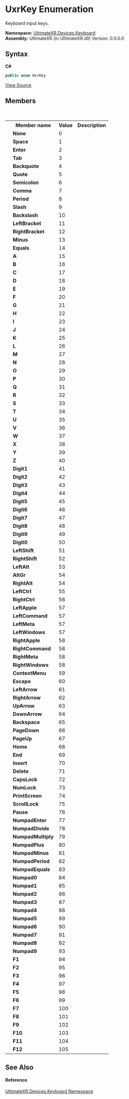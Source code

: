 # UxrKey Enumeration
 

Keyboard input keys.

**Namespace:**&nbsp;<a href="N_UltimateXR_Devices_Keyboard">UltimateXR.Devices.Keyboard</a><br />**Assembly:**&nbsp;UltimateXR (in UltimateXR.dll) Version: 0.0.0.0

## Syntax

**C#**<br />
``` C#
public enum UxrKey
```

<a href="UltimateXR/Scripts/Devices/Keyboard/UxrKey.cs" rel="noopener noreferrer" title="View the source code">View Source</a><br />

## Members
&nbsp;<table><tr><th></th><th>Member name</th><th>Value</th><th>Description</th></tr><tr><td /><td target="F:UltimateXR.Devices.Keyboard.UxrKey.None">**None**</td><td>0</td><td /></tr><tr><td /><td target="F:UltimateXR.Devices.Keyboard.UxrKey.Space">**Space**</td><td>1</td><td /></tr><tr><td /><td target="F:UltimateXR.Devices.Keyboard.UxrKey.Enter">**Enter**</td><td>2</td><td /></tr><tr><td /><td target="F:UltimateXR.Devices.Keyboard.UxrKey.Tab">**Tab**</td><td>3</td><td /></tr><tr><td /><td target="F:UltimateXR.Devices.Keyboard.UxrKey.Backquote">**Backquote**</td><td>4</td><td /></tr><tr><td /><td target="F:UltimateXR.Devices.Keyboard.UxrKey.Quote">**Quote**</td><td>5</td><td /></tr><tr><td /><td target="F:UltimateXR.Devices.Keyboard.UxrKey.Semicolon">**Semicolon**</td><td>6</td><td /></tr><tr><td /><td target="F:UltimateXR.Devices.Keyboard.UxrKey.Comma">**Comma**</td><td>7</td><td /></tr><tr><td /><td target="F:UltimateXR.Devices.Keyboard.UxrKey.Period">**Period**</td><td>8</td><td /></tr><tr><td /><td target="F:UltimateXR.Devices.Keyboard.UxrKey.Slash">**Slash**</td><td>9</td><td /></tr><tr><td /><td target="F:UltimateXR.Devices.Keyboard.UxrKey.Backslash">**Backslash**</td><td>10</td><td /></tr><tr><td /><td target="F:UltimateXR.Devices.Keyboard.UxrKey.LeftBracket">**LeftBracket**</td><td>11</td><td /></tr><tr><td /><td target="F:UltimateXR.Devices.Keyboard.UxrKey.RightBracket">**RightBracket**</td><td>12</td><td /></tr><tr><td /><td target="F:UltimateXR.Devices.Keyboard.UxrKey.Minus">**Minus**</td><td>13</td><td /></tr><tr><td /><td target="F:UltimateXR.Devices.Keyboard.UxrKey.Equals">**Equals**</td><td>14</td><td /></tr><tr><td /><td target="F:UltimateXR.Devices.Keyboard.UxrKey.A">**A**</td><td>15</td><td /></tr><tr><td /><td target="F:UltimateXR.Devices.Keyboard.UxrKey.B">**B**</td><td>16</td><td /></tr><tr><td /><td target="F:UltimateXR.Devices.Keyboard.UxrKey.C">**C**</td><td>17</td><td /></tr><tr><td /><td target="F:UltimateXR.Devices.Keyboard.UxrKey.D">**D**</td><td>18</td><td /></tr><tr><td /><td target="F:UltimateXR.Devices.Keyboard.UxrKey.E">**E**</td><td>19</td><td /></tr><tr><td /><td target="F:UltimateXR.Devices.Keyboard.UxrKey.F">**F**</td><td>20</td><td /></tr><tr><td /><td target="F:UltimateXR.Devices.Keyboard.UxrKey.G">**G**</td><td>21</td><td /></tr><tr><td /><td target="F:UltimateXR.Devices.Keyboard.UxrKey.H">**H**</td><td>22</td><td /></tr><tr><td /><td target="F:UltimateXR.Devices.Keyboard.UxrKey.I">**I**</td><td>23</td><td /></tr><tr><td /><td target="F:UltimateXR.Devices.Keyboard.UxrKey.J">**J**</td><td>24</td><td /></tr><tr><td /><td target="F:UltimateXR.Devices.Keyboard.UxrKey.K">**K**</td><td>25</td><td /></tr><tr><td /><td target="F:UltimateXR.Devices.Keyboard.UxrKey.L">**L**</td><td>26</td><td /></tr><tr><td /><td target="F:UltimateXR.Devices.Keyboard.UxrKey.M">**M**</td><td>27</td><td /></tr><tr><td /><td target="F:UltimateXR.Devices.Keyboard.UxrKey.N">**N**</td><td>28</td><td /></tr><tr><td /><td target="F:UltimateXR.Devices.Keyboard.UxrKey.O">**O**</td><td>29</td><td /></tr><tr><td /><td target="F:UltimateXR.Devices.Keyboard.UxrKey.P">**P**</td><td>30</td><td /></tr><tr><td /><td target="F:UltimateXR.Devices.Keyboard.UxrKey.Q">**Q**</td><td>31</td><td /></tr><tr><td /><td target="F:UltimateXR.Devices.Keyboard.UxrKey.R">**R**</td><td>32</td><td /></tr><tr><td /><td target="F:UltimateXR.Devices.Keyboard.UxrKey.S">**S**</td><td>33</td><td /></tr><tr><td /><td target="F:UltimateXR.Devices.Keyboard.UxrKey.T">**T**</td><td>34</td><td /></tr><tr><td /><td target="F:UltimateXR.Devices.Keyboard.UxrKey.U">**U**</td><td>35</td><td /></tr><tr><td /><td target="F:UltimateXR.Devices.Keyboard.UxrKey.V">**V**</td><td>36</td><td /></tr><tr><td /><td target="F:UltimateXR.Devices.Keyboard.UxrKey.W">**W**</td><td>37</td><td /></tr><tr><td /><td target="F:UltimateXR.Devices.Keyboard.UxrKey.X">**X**</td><td>38</td><td /></tr><tr><td /><td target="F:UltimateXR.Devices.Keyboard.UxrKey.Y">**Y**</td><td>39</td><td /></tr><tr><td /><td target="F:UltimateXR.Devices.Keyboard.UxrKey.Z">**Z**</td><td>40</td><td /></tr><tr><td /><td target="F:UltimateXR.Devices.Keyboard.UxrKey.Digit1">**Digit1**</td><td>41</td><td /></tr><tr><td /><td target="F:UltimateXR.Devices.Keyboard.UxrKey.Digit2">**Digit2**</td><td>42</td><td /></tr><tr><td /><td target="F:UltimateXR.Devices.Keyboard.UxrKey.Digit3">**Digit3**</td><td>43</td><td /></tr><tr><td /><td target="F:UltimateXR.Devices.Keyboard.UxrKey.Digit4">**Digit4**</td><td>44</td><td /></tr><tr><td /><td target="F:UltimateXR.Devices.Keyboard.UxrKey.Digit5">**Digit5**</td><td>45</td><td /></tr><tr><td /><td target="F:UltimateXR.Devices.Keyboard.UxrKey.Digit6">**Digit6**</td><td>46</td><td /></tr><tr><td /><td target="F:UltimateXR.Devices.Keyboard.UxrKey.Digit7">**Digit7**</td><td>47</td><td /></tr><tr><td /><td target="F:UltimateXR.Devices.Keyboard.UxrKey.Digit8">**Digit8**</td><td>48</td><td /></tr><tr><td /><td target="F:UltimateXR.Devices.Keyboard.UxrKey.Digit9">**Digit9**</td><td>49</td><td /></tr><tr><td /><td target="F:UltimateXR.Devices.Keyboard.UxrKey.Digit0">**Digit0**</td><td>50</td><td /></tr><tr><td /><td target="F:UltimateXR.Devices.Keyboard.UxrKey.LeftShift">**LeftShift**</td><td>51</td><td /></tr><tr><td /><td target="F:UltimateXR.Devices.Keyboard.UxrKey.RightShift">**RightShift**</td><td>52</td><td /></tr><tr><td /><td target="F:UltimateXR.Devices.Keyboard.UxrKey.LeftAlt">**LeftAlt**</td><td>53</td><td /></tr><tr><td /><td target="F:UltimateXR.Devices.Keyboard.UxrKey.AltGr">**AltGr**</td><td>54</td><td /></tr><tr><td /><td target="F:UltimateXR.Devices.Keyboard.UxrKey.RightAlt">**RightAlt**</td><td>54</td><td /></tr><tr><td /><td target="F:UltimateXR.Devices.Keyboard.UxrKey.LeftCtrl">**LeftCtrl**</td><td>55</td><td /></tr><tr><td /><td target="F:UltimateXR.Devices.Keyboard.UxrKey.RightCtrl">**RightCtrl**</td><td>56</td><td /></tr><tr><td /><td target="F:UltimateXR.Devices.Keyboard.UxrKey.LeftApple">**LeftApple**</td><td>57</td><td /></tr><tr><td /><td target="F:UltimateXR.Devices.Keyboard.UxrKey.LeftCommand">**LeftCommand**</td><td>57</td><td /></tr><tr><td /><td target="F:UltimateXR.Devices.Keyboard.UxrKey.LeftMeta">**LeftMeta**</td><td>57</td><td /></tr><tr><td /><td target="F:UltimateXR.Devices.Keyboard.UxrKey.LeftWindows">**LeftWindows**</td><td>57</td><td /></tr><tr><td /><td target="F:UltimateXR.Devices.Keyboard.UxrKey.RightApple">**RightApple**</td><td>58</td><td /></tr><tr><td /><td target="F:UltimateXR.Devices.Keyboard.UxrKey.RightCommand">**RightCommand**</td><td>58</td><td /></tr><tr><td /><td target="F:UltimateXR.Devices.Keyboard.UxrKey.RightMeta">**RightMeta**</td><td>58</td><td /></tr><tr><td /><td target="F:UltimateXR.Devices.Keyboard.UxrKey.RightWindows">**RightWindows**</td><td>58</td><td /></tr><tr><td /><td target="F:UltimateXR.Devices.Keyboard.UxrKey.ContextMenu">**ContextMenu**</td><td>59</td><td /></tr><tr><td /><td target="F:UltimateXR.Devices.Keyboard.UxrKey.Escape">**Escape**</td><td>60</td><td /></tr><tr><td /><td target="F:UltimateXR.Devices.Keyboard.UxrKey.LeftArrow">**LeftArrow**</td><td>61</td><td /></tr><tr><td /><td target="F:UltimateXR.Devices.Keyboard.UxrKey.RightArrow">**RightArrow**</td><td>62</td><td /></tr><tr><td /><td target="F:UltimateXR.Devices.Keyboard.UxrKey.UpArrow">**UpArrow**</td><td>63</td><td /></tr><tr><td /><td target="F:UltimateXR.Devices.Keyboard.UxrKey.DownArrow">**DownArrow**</td><td>64</td><td /></tr><tr><td /><td target="F:UltimateXR.Devices.Keyboard.UxrKey.Backspace">**Backspace**</td><td>65</td><td /></tr><tr><td /><td target="F:UltimateXR.Devices.Keyboard.UxrKey.PageDown">**PageDown**</td><td>66</td><td /></tr><tr><td /><td target="F:UltimateXR.Devices.Keyboard.UxrKey.PageUp">**PageUp**</td><td>67</td><td /></tr><tr><td /><td target="F:UltimateXR.Devices.Keyboard.UxrKey.Home">**Home**</td><td>68</td><td /></tr><tr><td /><td target="F:UltimateXR.Devices.Keyboard.UxrKey.End">**End**</td><td>69</td><td /></tr><tr><td /><td target="F:UltimateXR.Devices.Keyboard.UxrKey.Insert">**Insert**</td><td>70</td><td /></tr><tr><td /><td target="F:UltimateXR.Devices.Keyboard.UxrKey.Delete">**Delete**</td><td>71</td><td /></tr><tr><td /><td target="F:UltimateXR.Devices.Keyboard.UxrKey.CapsLock">**CapsLock**</td><td>72</td><td /></tr><tr><td /><td target="F:UltimateXR.Devices.Keyboard.UxrKey.NumLock">**NumLock**</td><td>73</td><td /></tr><tr><td /><td target="F:UltimateXR.Devices.Keyboard.UxrKey.PrintScreen">**PrintScreen**</td><td>74</td><td /></tr><tr><td /><td target="F:UltimateXR.Devices.Keyboard.UxrKey.ScrollLock">**ScrollLock**</td><td>75</td><td /></tr><tr><td /><td target="F:UltimateXR.Devices.Keyboard.UxrKey.Pause">**Pause**</td><td>76</td><td /></tr><tr><td /><td target="F:UltimateXR.Devices.Keyboard.UxrKey.NumpadEnter">**NumpadEnter**</td><td>77</td><td /></tr><tr><td /><td target="F:UltimateXR.Devices.Keyboard.UxrKey.NumpadDivide">**NumpadDivide**</td><td>78</td><td /></tr><tr><td /><td target="F:UltimateXR.Devices.Keyboard.UxrKey.NumpadMultiply">**NumpadMultiply**</td><td>79</td><td /></tr><tr><td /><td target="F:UltimateXR.Devices.Keyboard.UxrKey.NumpadPlus">**NumpadPlus**</td><td>80</td><td /></tr><tr><td /><td target="F:UltimateXR.Devices.Keyboard.UxrKey.NumpadMinus">**NumpadMinus**</td><td>81</td><td /></tr><tr><td /><td target="F:UltimateXR.Devices.Keyboard.UxrKey.NumpadPeriod">**NumpadPeriod**</td><td>82</td><td /></tr><tr><td /><td target="F:UltimateXR.Devices.Keyboard.UxrKey.NumpadEquals">**NumpadEquals**</td><td>83</td><td /></tr><tr><td /><td target="F:UltimateXR.Devices.Keyboard.UxrKey.Numpad0">**Numpad0**</td><td>84</td><td /></tr><tr><td /><td target="F:UltimateXR.Devices.Keyboard.UxrKey.Numpad1">**Numpad1**</td><td>85</td><td /></tr><tr><td /><td target="F:UltimateXR.Devices.Keyboard.UxrKey.Numpad2">**Numpad2**</td><td>86</td><td /></tr><tr><td /><td target="F:UltimateXR.Devices.Keyboard.UxrKey.Numpad3">**Numpad3**</td><td>87</td><td /></tr><tr><td /><td target="F:UltimateXR.Devices.Keyboard.UxrKey.Numpad4">**Numpad4**</td><td>88</td><td /></tr><tr><td /><td target="F:UltimateXR.Devices.Keyboard.UxrKey.Numpad5">**Numpad5**</td><td>89</td><td /></tr><tr><td /><td target="F:UltimateXR.Devices.Keyboard.UxrKey.Numpad6">**Numpad6**</td><td>90</td><td /></tr><tr><td /><td target="F:UltimateXR.Devices.Keyboard.UxrKey.Numpad7">**Numpad7**</td><td>91</td><td /></tr><tr><td /><td target="F:UltimateXR.Devices.Keyboard.UxrKey.Numpad8">**Numpad8**</td><td>92</td><td /></tr><tr><td /><td target="F:UltimateXR.Devices.Keyboard.UxrKey.Numpad9">**Numpad9**</td><td>93</td><td /></tr><tr><td /><td target="F:UltimateXR.Devices.Keyboard.UxrKey.F1">**F1**</td><td>94</td><td /></tr><tr><td /><td target="F:UltimateXR.Devices.Keyboard.UxrKey.F2">**F2**</td><td>95</td><td /></tr><tr><td /><td target="F:UltimateXR.Devices.Keyboard.UxrKey.F3">**F3**</td><td>96</td><td /></tr><tr><td /><td target="F:UltimateXR.Devices.Keyboard.UxrKey.F4">**F4**</td><td>97</td><td /></tr><tr><td /><td target="F:UltimateXR.Devices.Keyboard.UxrKey.F5">**F5**</td><td>98</td><td /></tr><tr><td /><td target="F:UltimateXR.Devices.Keyboard.UxrKey.F6">**F6**</td><td>99</td><td /></tr><tr><td /><td target="F:UltimateXR.Devices.Keyboard.UxrKey.F7">**F7**</td><td>100</td><td /></tr><tr><td /><td target="F:UltimateXR.Devices.Keyboard.UxrKey.F8">**F8**</td><td>101</td><td /></tr><tr><td /><td target="F:UltimateXR.Devices.Keyboard.UxrKey.F9">**F9**</td><td>102</td><td /></tr><tr><td /><td target="F:UltimateXR.Devices.Keyboard.UxrKey.F10">**F10**</td><td>103</td><td /></tr><tr><td /><td target="F:UltimateXR.Devices.Keyboard.UxrKey.F11">**F11**</td><td>104</td><td /></tr><tr><td /><td target="F:UltimateXR.Devices.Keyboard.UxrKey.F12">**F12**</td><td>105</td><td /></tr></table>

## See Also


#### Reference
<a href="N_UltimateXR_Devices_Keyboard">UltimateXR.Devices.Keyboard Namespace</a><br />